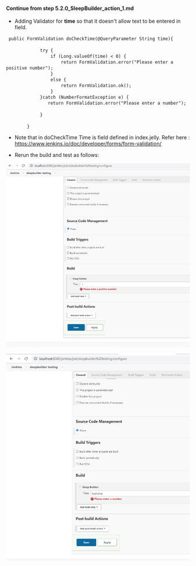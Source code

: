 
#### Continue from step 5.2.0_SleepBuilder_action_1.md

- Adding Validator for **time** so that it doesn't allow text to be entered in field. 

```
 public FormValidation doCheckTime(@QueryParameter String time){

             try {
                 if (Long.valueOf(time) < 0) {
                     return FormValidation.error("Please enter a positive number");
                 }
                 else {
                     return FormValidation.ok();
                 }
             }catch (NumberFormatException e) {
                return FormValidation.error("Please enter a number");

             }

        }
```

- Note that in doCheckTime Time is field defined in index.jelly. Refer here : https://www.jenkins.io/doc/developer/forms/form-validation/ 

-  Rerun the build and test as follows:

![Test Form validation with negaive number](images/5.2.3_form_validation_testing_with_negative_number.jpg)


![Test Form validation with string](images/5.2.4_form_validation_testing_with_string.jpg)

